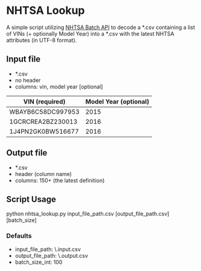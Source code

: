 # NHTSA Lookup
A simple script utilizing [NHTSA Batch API](https://vpic.nhtsa.dot.gov/api/) to decode a *.csv containing a list of VINs (+ optionally Model Year) into a *.csv with the latest NHTSA attributes (in UTF-8 format).

## Input file
- *.csv
- no header
- columns: vin, model year [optional]

| VIN (required)    | Model Year (optional)
| ------------------|-----------------------|
| WBAYB6C58DC997953 | 2015
| 1GCRCREA2BZ230013 | 2016
| 1J4PN2GK0BW516677 | 2016

## Output file
- *.csv
- header (column name)
- columns: 150+ (the latest definition)


## Script Usage
python nhtsa_lookup.py input_file_path.csv [output_file_path.csv] [batch_size]


### Defaults
- input_file_path:      \\.input.csv
- output_file_path:     \\.output.csv
- batch_size_int:       100
